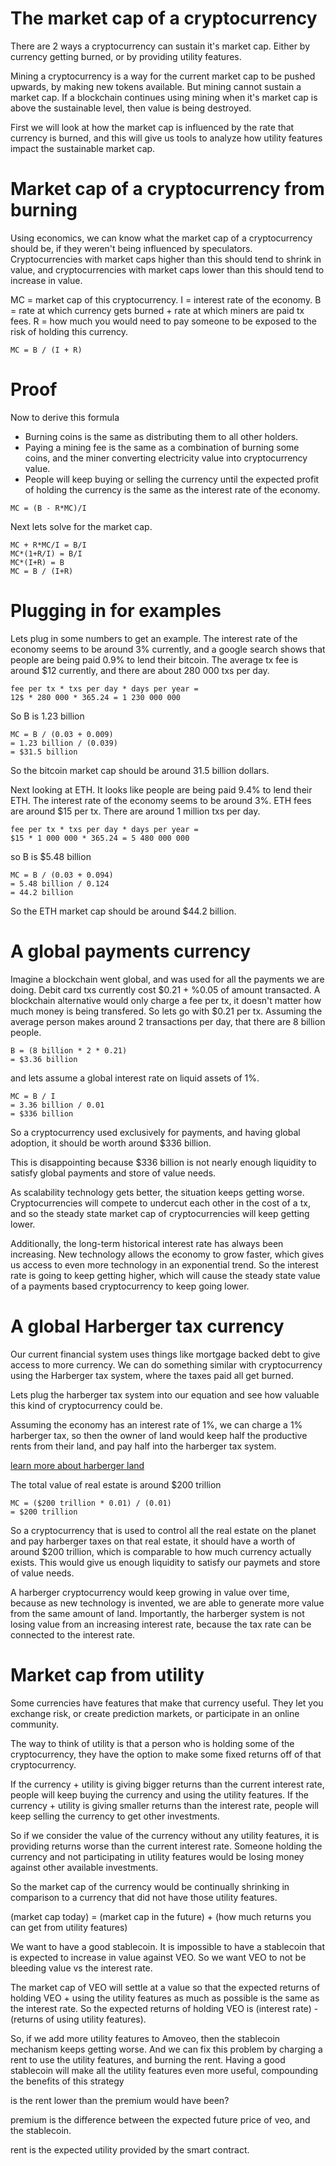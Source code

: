 The market cap of a cryptocurrency
===================

There are 2 ways a cryptocurrency can sustain it's market cap. Either by currency getting burned, or by providing utility features.

Mining a cryptocurrency is a way for the current market cap to be pushed upwards, by making new tokens available. But mining cannot sustain a market cap. If a blockchain continues using mining when it's market cap is above the sustainable level, then value is being destroyed.

First we will look at how the market cap is influenced by the rate that currency is burned, and this will give us tools to analyze how utility features impact the sustainable market cap.


Market cap of a cryptocurrency from burning
===================

Using economics, we can know what the market cap of a cryptocurrency should be, if they weren't being influenced by speculators.
Cryptocurrencies with market caps higher than this should tend to shrink in value, and cryptocurrencies with market caps lower than this should tend to increase in value.

MC = market cap of this cryptocurrency.
I = interest rate of the economy.
B = rate at which currency gets burned + rate at which miners are paid tx fees.
R = how much you would need to pay someone to be exposed to the risk of holding this currency.

```MC = B / (I + R)```

Proof
=========

Now to derive this formula

* Burning coins is the same as distributing them to all other holders.
* Paying a mining fee is the same as a combination of burning some coins, and the miner converting electricity value into cryptocurrency value.
* People will keep buying or selling the currency until the expected profit of holding the currency is the same as the interest rate of the economy.

```MC = (B - R*MC)/I```

Next lets solve for the market cap.
```
MC + R*MC/I = B/I
MC*(1+R/I) = B/I
MC*(I+R) = B
MC = B / (I+R)
```

Plugging in for examples
==========

Lets plug in some numbers to get an example.
The interest rate of the economy seems to be around 3% currently, and a google search shows that people are being paid 0.9% to lend their bitcoin.
The average tx fee is around $12 currently, and there are about 280 000 txs per day.

```
fee per tx * txs per day * days per year =
12$ * 280 000 * 365.24 = 1 230 000 000
```
So B is 1.23 billion

```
MC = B / (0.03 + 0.009)
= 1.23 billion / (0.039)
= $31.5 billion
```
So the bitcoin market cap should be around 31.5 billion dollars.

Next looking at ETH.
It looks like people are being paid 9.4% to lend their ETH. The interest rate of the economy seems to be around 3%.
ETH fees are around $15 per tx. There are around 1 million txs per day.

```
fee per tx * txs per day * days per year =
$15 * 1 000 000 * 365.24 = 5 480 000 000
```

so B is $5.48 billion

```
MC = B / (0.03 + 0.094)
= 5.48 billion / 0.124
= 44.2 billion
```
So the ETH market cap should be around $44.2 billion.

A global payments currency
==============

Imagine a blockchain went global, and was used for all the payments we are doing.
Debit card txs currently cost $0.21 + %0.05 of amount transacted.
A blockchain alternative would only charge a fee per tx, it doesn't matter how much money is being transfered. So lets go with $0.21 per tx.
Assuming the average person makes around 2 transactions per day, that there are 8 billion people.

```
B = (8 billion * 2 * 0.21)
= $3.36 billion
```

and lets assume a global interest rate on liquid assets of 1%.

```
MC = B / I
= 3.36 billion / 0.01
= $336 billion
```

So a cryptocurrency used exclusively for payments, and having global adoption, it should be worth around $336 billion.

This is disappointing because $336 billion is not nearly enough liquidity to satisfy global payments and store of value needs.

As scalability technology gets better, the situation keeps getting worse. Cryptocurrencies will compete to undercut each other in the cost of a tx, and so the steady state market cap of cryptocurrencies will keep getting lower.

Additionally, the long-term historical interest rate has always been increasing. New technology allows the economy to grow faster, which gives us access to even more technology in an exponential trend. So the interest rate is going to keep getting higher, which will cause the steady state value of a payments based cryptocurrency to keep going lower.

A global Harberger tax currency
================


Our current financial system uses things like mortgage backed debt to give access to more currency. We can do something similar with cryptocurrency using the Harberger tax system, where the taxes paid all get burned.

Lets plug the harberger tax system into our equation and see how valuable this kind of cryptocurrency could be.

Assuming the economy has an interest rate of 1%, we can charge a 1% harberger tax, so then the owner of land would keep half the productive rents from their land, and pay half into the harberger tax system.

[learn more about harberger land](use-cases-and-ideas/harberger_land.md)

The total value of real estate is around $200 trillion

```
MC = ($200 trillion * 0.01) / (0.01)
= $200 trillion
```

So a cryptocurrency that is used to control all the real estate on the planet and pay harberger taxes on that real estate, it should have a worth of around $200 trillion, which is comparable to how much currency actually exists.
This would give us enough liquidity to satisfy our paymets and store of value needs.

A harberger cryptocurrency would keep growing in value over time, because as new technology is invented, we are able to generate more value from the same amount of land. Importantly, the harberger system is not losing value from an increasing interest rate, because the tax rate can be connected to the interest rate.


Market cap from utility
==============

Some currencies have features that make that currency useful. They let you exchange risk, or create prediction markets, or participate in an online community.

The way to think of utility is that a person who is holding some of the cryptocurrency, they have the option to make some fixed returns off of that cryptocurrency.

If the currency + utility is giving bigger returns than the current interest rate, people will keep buying the currency and using the utility features. If the currency + utility is giving smaller returns than the interest rate, people will keep selling the currency to get other investments.

So if we consider the value of the currency without any utility features, it is providing returns worse than the current interest rate. Someone holding the currency and not participating in utility features would be losing money against other available investments.

So the market cap of the currency would be continually shrinking in comparison to a currency that did not have those utility features.

(market cap today) = (market cap in the future) + (how much returns you can get from utility features)








We want to have a good stablecoin.
It is impossible to have a stablecoin that is expected to increase in value against VEO.
So we want VEO to not be bleeding value vs the interest rate.

The market cap of VEO will settle at a value so that the expected returns of holding VEO + using the utility features as much as possible is the same as the interest rate.
So the expected returns of holding VEO is (interest rate) - (returns of using utility features).

So, if we add more utility features to Amoveo, then the stablecoin mechanism keeps getting worse.
And we can fix this problem by charging a rent to use the utility features, and burning the rent.
Having a good stablecoin will make all the utility features even more useful, compounding the benefits of this strategy





is the rent lower than the premium would have been?

premium is the difference between the expected future price of veo, and the stablecoin.

rent is the expected utility provided by the smart contract.
